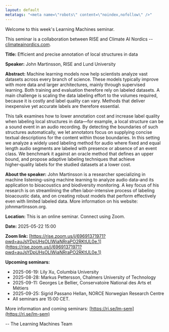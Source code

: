 ```yaml
---
layout: default
metatags: "<meta name=\"robots\" content=\"noindex,nofollow\" />"
---
```

 
Welcome to this week's Learning Machines seminar.

This seminar is a collaboration between RISE and Climate AI Nordics -- [climateainordics.com](https://climateainordics.com/).

**Title:** Efficient and precise annotation of local structures in data

**Speaker:** John Martinsson, RISE and Lund University

**Abstract:** Machine learning models now help scientists analyze vast datasets across every branch of science. These models typically improve with more data and larger architectures, mainly through supervised learning. Both training and evaluation therefore rely on labeled datasets. A main challenge is scaling the data labeling effort to the volumes required, because it is costly and label quality can vary. Methods that deliver inexpensive yet accurate labels are therefore essential.

This talk examines how to lower annotation cost and increase label quality when labeling local structures in data—for example, a local structure can be a sound event in an audio recording. By detecting the boundaries of such structures automatically, we let annotators focus on supplying concise textual descriptions for the content within those boundaries. In this setting we analyze a widely used labeling method for audio where fixed and equal length audio segments are labeled with presence or absence of an event class. We benchmark it against an oracle method that defines an upper bound, and propose adaptive labeling techniques that achieve higher‑quality labels for the studied datasets at a lower cost.

**About the speaker:** John Martinsson is a researcher specializing in machine listening-using machine learning to analyze audio data-and its application to bioacoustics and biodiversity monitoring. A key focus of his research is on streamlining the often labor-intensive process of labeling bioacoustic data, and on creating robust models that perform effectively even with limited labeled data. More information on his website: johnmartinsson.org.

**Location:** This is an online seminar. Connect using Zoom.

**Date:** 2025-05-22 15:00

**Zoom link:** [https://rise.zoom.us/j/69691371971?pwd=auJsYDpUHsOLIWiaNRraPO2RKtUL0e.1](https://rise.zoom.us/j/69691371971?pwd=auJsYDpUHsOLIWiaNRraPO2RKtUL0e.1)

**Upcoming seminars:**

* 2025-06-19: Lily Xu, Columbia University
* 2025-08-28: Markus Pettersson, Chalmers University of Technology
* 2025-09-11: Georges Le Bellier, Conservatoire National des Arts et Métiers
* 2025-09-25: Sigrid Passano Hellan, NORCE Norwegian Research Centre
* All seminars are 15:00 CET.

More information and coming seminars: [https://ri.se/lm-sem](https://ri.se/lm-sem)

-- The Learning Machines Team

